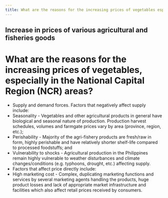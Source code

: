 ```yaml
---
title: What are the reasons for the increasing prices of vegetables especially in the National Capital Region NCR areas
---
```


## Increase in prices of various agricultural and fisheries goods

# What are the reasons for the increasing prices of vegetables, especially in the National Capital Region (NCR) areas?


 - Supply and demand forces. Factors that negatively affect supply include:
 - Seasonality - Vegetables and other agricultural products in general have biological and seasonal nature of production. Production harvest schedules, volumes and farmgate prices vary by area (province, region, etc.);
 - Perishability - Majority of the agri-fishery products are fresh/raw in form, highly perishable and have relatively shorter shelf-life compared to processed foodstuffs; and
 - Vulnerability to shocks - Agricultural production in the Philippines remain highly vulnerable to weather disturbances and climate changes/conditions (e.g. typhoons, drought, etc.) affecting supply.
 - Factors that affect price directly include:
 - High marketing cost - Complex, duplicating marketing functions and services by several marketing agents handling the products, huge product losses and lack of appropriate market infrastructure and facilities which also affect retail prices received by consumers.
